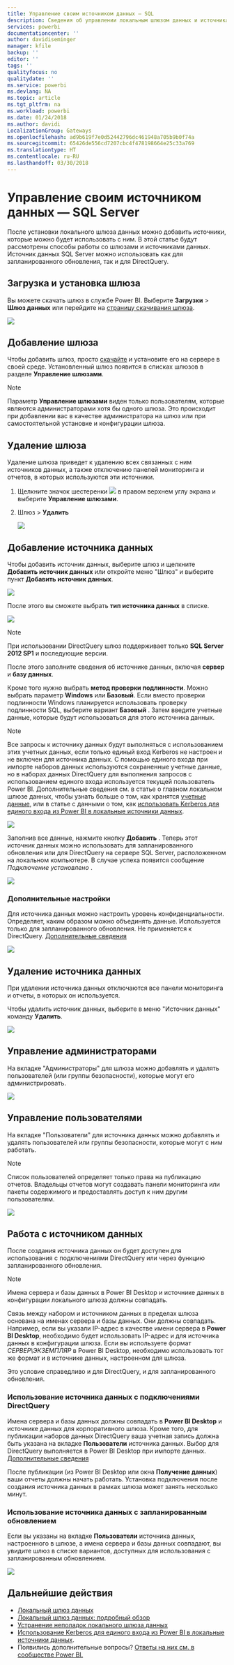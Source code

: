 ```yaml
---
title: Управление своим источником данных — SQL
description: Сведения об управлении локальным шлюзом данных и источниками, которые к нему относятся.
services: powerbi
documentationcenter: ''
author: davidiseminger
manager: kfile
backup: ''
editor: ''
tags: ''
qualityfocus: no
qualitydate: ''
ms.service: powerbi
ms.devlang: NA
ms.topic: article
ms.tgt_pltfrm: na
ms.workload: powerbi
ms.date: 01/24/2018
ms.author: davidi
LocalizationGroup: Gateways
ms.openlocfilehash: ad9b619f7e0d52442796dc461948a705b9b0f74a
ms.sourcegitcommit: 65426de556cd7207cbc4f478198664e25c33a769
ms.translationtype: HT
ms.contentlocale: ru-RU
ms.lasthandoff: 03/30/2018
---
```

# <a name="manage-your-data-source---sql-server"></a>Управление своим источником данных — SQL Server
После установки локального шлюза данных можно добавить источники, которые можно будет использовать с ним. В этой статье будут рассмотрены способы работы со шлюзами и источниками данных. Источник данных SQL Server можно использовать как для запланированного обновления, так и для DirectQuery.

## <a name="download-and-install-the-gateway"></a>Загрузка и установка шлюза
Вы можете скачать шлюз в службе Power BI. Выберите **Загрузки** > **Шлюз данных** или перейдите на [страницу скачивания шлюза](https://go.microsoft.com/fwlink/?LinkId=698861).

![](media/service-gateway-enterprise-manage-sql/powerbi-download-data-gateway.png)

## <a name="add-a-gateway"></a>Добавление шлюза
Чтобы добавить шлюз, просто [скачайте](https://go.microsoft.com/fwlink/?LinkId=698861) и установите его на сервере в своей среде. Установленный шлюз появится в списках шлюзов в разделе **Управление шлюзами**.

> [!NOTE]
> Параметр **Управление шлюзами** виден только пользователям, которые являются администраторами хотя бы одного шлюза. Это происходит при добавлении вас в качестве администратора на шлюз или при самостоятельной установке и конфигурации шлюза.
> 
> 

## <a name="remove-a-gateway"></a>Удаление шлюза
Удаление шлюза приведет к удалению всех связанных с ним источников данных,  а также отключению панелей мониторинга и отчетов, в которых используются эти источники.

1. Щелкните значок шестеренки ![](media/service-gateway-enterprise-manage-sql/pbi_gearicon.png) в правом верхнем углу экрана и выберите **Управление шлюзами**.
2. Шлюз > **Удалить**
   
   ![](media/service-gateway-enterprise-manage-sql/datasourcesettings7.png)

## <a name="add-a-data-source"></a>Добавление источника данных
Чтобы добавить источник данных, выберите шлюз и щелкните **Добавить источник данных** или откройте меню "Шлюз" и выберите пункт **Добавить источник данных**.

![](media/service-gateway-enterprise-manage-sql/datasourcesettings1.png)

После этого вы сможете выбрать **тип источника данных** в списке.

![](media/service-gateway-enterprise-manage-sql/datasourcesettings2.png)

> [!NOTE]
> При использовании DirectQuery шлюз поддерживает только **SQL Server 2012 SP1** и последующие версии.
> 
> 

После этого заполните сведения об источнике данных, включая **сервер** и **базу данных**.  

Кроме того нужно выбрать **метод проверки подлинности**.  Можно выбрать параметр **Windows** или **Базовый**.  Если вместо проверки подлинности Windows планируется использовать проверку подлинности SQL, выберите вариант **Базовый** . Затем введите учетные данные, которые будут использоваться для этого источника данных.

> [!NOTE]
> Все запросы к источнику данных будут выполняться с использованием этих учетных данных, если только единый вход Kerberos не настроен и не включен для источника данных. С помощью единого входа при импорте наборов данных используются сохраненные учетные данные, но в наборах данных DirectQuery для выполнения запросов с использованием единого входа используется текущей пользователь Power BI. Дополнительные сведения см. в статье о главном локальном шлюзе данных, чтобы узнать больше о том, как хранятся [учетные данные](service-gateway-onprem.md#credentials), или в статье с данными о том, как [использовать Kerberos для единого входа из Power BI в локальные источники данных](service-gateway-kerberos-for-sso-pbi-to-on-premises-data.md).
> 
> 

![](media/service-gateway-enterprise-manage-sql/datasourcesettings3.png)

Заполнив все данные, нажмите кнопку **Добавить** .  Теперь этот источник данных можно использовать для запланированного обновления или для DirectQuery на сервере SQL Server, расположенном на локальном компьютере. В случае успеха появится сообщение *Подключение установлено* .

![](media/service-gateway-enterprise-manage-sql/datasourcesettings4.png)

### <a name="advanced-settings"></a>Дополнительные настройки
Для источника данных можно настроить уровень конфиденциальности. Определяет, каким образом можно объединять данные. Используется только для запланированного обновления. Не применяется к DirectQuery. [Дополнительные сведения](https://support.office.com/article/Privacy-levels-Power-Query-CC3EDE4D-359E-4B28-BC72-9BEE7900B540)

![](media/service-gateway-enterprise-manage-sql/datasourcesettings9.png)

## <a name="remove-a-data-source"></a>Удаление источника данных
При удалении источника данных отключаются все панели мониторинга и отчеты, в которых он используется.  

Чтобы удалить источник данных, выберите в меню "Источник данных" команду **Удалить**.

![](media/service-gateway-enterprise-manage-sql/datasourcesettings6.png)

## <a name="manage-administrators"></a>Управление администраторами
На вкладке "Администраторы" для шлюза можно добавлять и удалять пользователей (или группы безопасности), которые могут его администрировать.

![](media/service-gateway-enterprise-manage-sql/datasourcesettings8.png)

## <a name="manage-users"></a>Управление пользователями
На вкладке "Пользователи" для источника данных можно добавлять и удалять пользователей или группы безопасности, которые могут с ним работать.

> [!NOTE]
> Список пользователей определяет только права на публикацию отчетов. Владельцы отчетов могут создавать панели мониторинга или пакеты содержимого и предоставлять доступ к ним другим пользователям.
> 
> 

![](media/service-gateway-enterprise-manage-sql/datasourcesettings5.png)

## <a name="using-the-data-source"></a>Работа с источником данных
После создания источника данных он будет доступен для использования с подключениями DirectQuery или через функцию запланированного обновления.

> [!NOTE]
> Имена сервера и базы данных в Power BI Desktop и источнике данных в конфигурации локального шлюза должны совпадать.
> 
> 

Связь между набором и источником данных в пределах шлюза основана на именах сервера и базы данных. Они должны совпадать. Например, если вы указали IP-адрес в качестве имени сервера в **Power BI Desktop**, необходимо будет использовать IP-адрес и для источника данных в конфигурации шлюза. Если вы используете формат *СЕРВЕР\ЭКЗЕМПЛЯР* в Power BI Desktop, необходимо использовать тот же формат и в источнике данных, настроенном для шлюза.

Это условие справедливо и для DirectQuery, и для запланированного обновления.

### <a name="using-the-data-source-with-directquery-connections"></a>Использование источника данных с подключениями DirectQuery
Имена сервера и базы данных должны совпадать в **Power BI Desktop** и источнике данных для корпоративного шлюза. Кроме того, для публикации наборов данных DirectQuery ваша учетная запись должна быть указана на вкладке **Пользователи** источника данных. Выбор для DirectQuery выполняется в Power BI Desktop при импорте данных. [Дополнительные сведения](desktop-use-directquery.md)

После публикации (из Power BI Desktop или окна **Получение данных**) ваши отчеты должны начать работать. Установка подключения после создания источника данных в рамках шлюза может занять несколько минут.

### <a name="using-the-data-source-with-scheduled-refresh"></a>Использование источника данных с запланированным обновлением
Если вы указаны на вкладке **Пользователи** источника данных, настроенного в шлюзе, а имена сервера и базы данных совпадают, вы увидите шлюз в списке вариантов, доступных для использования с запланированным обновлением.

![](media/service-gateway-enterprise-manage-sql/powerbi-gateway-enterprise-schedule-refresh.png)

## <a name="next-steps"></a>Дальнейшие действия
* [Локальный шлюз данных](service-gateway-onprem.md)  
* [Локальный шлюз данных: подробный обзор](service-gateway-onprem-indepth.md)  
* [Устранение неполадок локального шлюза данных](service-gateway-onprem-tshoot.md)
* [Использование Kerberos для единого входа из Power BI в локальные источники данных](service-gateway-kerberos-for-sso-pbi-to-on-premises-data.md). 
* Появились дополнительные вопросы? [Ответы на них см. в сообществе Power BI.](http://community.powerbi.com/)


